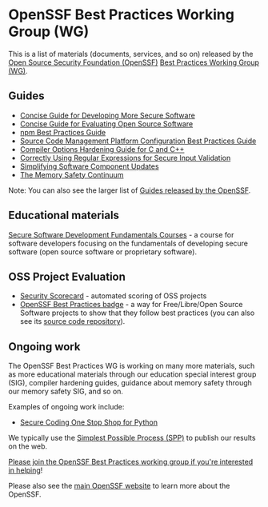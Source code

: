 # OpenSSF Best Practices Working Group (WG)

This is a list of materials (documents, services, and so on) released by the
[Open Source Security Foundation (OpenSSF)](https://openssf.org)
[Best Practices Working Group (WG)](https://github.com/ossf/wg-best-practices-os-developers).

## Guides

* [Concise Guide for Developing More Secure Software](https://best.openssf.org/Concise-Guide-for-Developing-More-Secure-Software)
* [Concise Guide for Evaluating Open Source Software](https://best.openssf.org/Concise-Guide-for-Evaluating-Open-Source-Software)
* [npm Best Practices Guide](https://github.com/ossf/package-manager-best-practices/blob/main/published/npm.md)
* [Source Code Management Platform Configuration Best Practices Guide](https://best.openssf.org/SCM-BestPractices/)
* [Compiler Options Hardening Guide for C and C++](https://best.openssf.org/Compiler-Hardening-Guides/Compiler-Options-Hardening-Guide-for-C-and-C++)
* [Correctly Using Regular Expressions for Secure Input Validation](https://best.openssf.org/Correctly-Using-Regular-Expressions)
* [Simplifying Software Component Updates](https://best.openssf.org/Simplifying-Software-Component-Updates)
* [The Memory Safety Continuum](https://memorysafety.openssf.org/memory-safety-continuum)

Note: You can also see the larger list of
[Guides released by the OpenSSF](https://openssf.org/resources/guides/).

## Educational materials

[Secure Software Development Fundamentals Courses](https://openssf.org/training/courses/) - a course for software developers focusing on the fundamentals of developing secure software (open source software or proprietary software).

## OSS Project Evaluation

* [Security Scorecard](https://github.com/ossf/scorecard) - automated scoring of OSS projects
* [OpenSSF Best Practices badge](https://www.bestpractices.dev/) - a way for Free/Libre/Open Source Software projects to show that they follow best practices (you can also see its [source code repository](https://github.com/coreinfrastructure/best-practices-badge)).

## Ongoing work

The OpenSSF Best Practices WG is working on many more materials, such as
more educational materials through our education special interest group (SIG),
compiler hardening guides,
guidance about memory safety through our memory safety SIG, and so on.

Examples of ongoing work include:

* [Secure Coding One Stop Shop for Python](Secure-Coding-Guide-for-Python/readme.md)

We typically use the [Simplest Possible Process (SPP)](https://best.openssf.org/spp/Simplest-Possible-Process) to publish our results on the web.

[Please join the OpenSSF Best Practices working group if you're interested in helping](https://github.com/ossf/wg-best-practices-os-developers)!

Please also see the
[main OpenSSF website](https://openssf.org)
to learn more about the OpenSSF.
